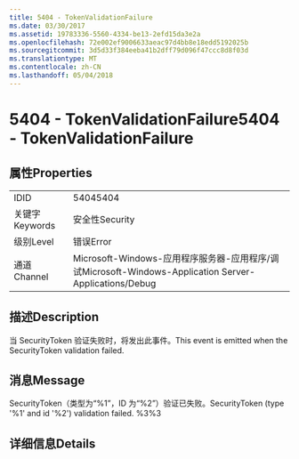 ```yaml
---
title: 5404 - TokenValidationFailure
ms.date: 03/30/2017
ms.assetid: 19783336-5560-4334-be13-2efd15da3e2a
ms.openlocfilehash: 72e002ef9006633aeac97d4bb8e18edd5192025b
ms.sourcegitcommit: 3d5d33f384eeba41b2dff79d096f47ccc8d8f03d
ms.translationtype: MT
ms.contentlocale: zh-CN
ms.lasthandoff: 05/04/2018
---
```

# <a name="5404---tokenvalidationfailure"></a><span data-ttu-id="f0fd9-102">5404 - TokenValidationFailure</span><span class="sxs-lookup"><span data-stu-id="f0fd9-102">5404 - TokenValidationFailure</span></span>
## <a name="properties"></a><span data-ttu-id="f0fd9-103">属性</span><span class="sxs-lookup"><span data-stu-id="f0fd9-103">Properties</span></span>  
  
|||  
|-|-|  
|<span data-ttu-id="f0fd9-104">ID</span><span class="sxs-lookup"><span data-stu-id="f0fd9-104">ID</span></span>|<span data-ttu-id="f0fd9-105">5404</span><span class="sxs-lookup"><span data-stu-id="f0fd9-105">5404</span></span>|  
|<span data-ttu-id="f0fd9-106">关键字</span><span class="sxs-lookup"><span data-stu-id="f0fd9-106">Keywords</span></span>|<span data-ttu-id="f0fd9-107">安全性</span><span class="sxs-lookup"><span data-stu-id="f0fd9-107">Security</span></span>|  
|<span data-ttu-id="f0fd9-108">级别</span><span class="sxs-lookup"><span data-stu-id="f0fd9-108">Level</span></span>|<span data-ttu-id="f0fd9-109">错误</span><span class="sxs-lookup"><span data-stu-id="f0fd9-109">Error</span></span>|  
|<span data-ttu-id="f0fd9-110">通道</span><span class="sxs-lookup"><span data-stu-id="f0fd9-110">Channel</span></span>|<span data-ttu-id="f0fd9-111">Microsoft-Windows-应用程序服务器-应用程序/调试</span><span class="sxs-lookup"><span data-stu-id="f0fd9-111">Microsoft-Windows-Application Server-Applications/Debug</span></span>|  
  
## <a name="description"></a><span data-ttu-id="f0fd9-112">描述</span><span class="sxs-lookup"><span data-stu-id="f0fd9-112">Description</span></span>  
 <span data-ttu-id="f0fd9-113">当 SecurityToken 验证失败时，将发出此事件。</span><span class="sxs-lookup"><span data-stu-id="f0fd9-113">This event is emitted when the SecurityToken validation failed.</span></span>  
  
## <a name="message"></a><span data-ttu-id="f0fd9-114">消息</span><span class="sxs-lookup"><span data-stu-id="f0fd9-114">Message</span></span>  
 <span data-ttu-id="f0fd9-115">SecurityToken（类型为“%1”，ID 为“%2”）验证已失败。</span><span class="sxs-lookup"><span data-stu-id="f0fd9-115">SecurityToken (type '%1' and id '%2') validation failed.</span></span> <span data-ttu-id="f0fd9-116">%3</span><span class="sxs-lookup"><span data-stu-id="f0fd9-116">%3</span></span>  
  
## <a name="details"></a><span data-ttu-id="f0fd9-117">详细信息</span><span class="sxs-lookup"><span data-stu-id="f0fd9-117">Details</span></span>
